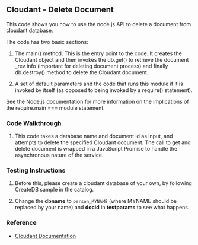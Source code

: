 ## Cloudant - Delete Document

This code shows you how to use the node.js API to delete a document from cloudant database. 

The code has two basic sections:

1. The main() method. This is the entry point to the code. It creates the Cloudant object and then invokes the db.get() to retrieve the document _rev info (important for deleting document process) and finally db.destroy() method to delete the Cloudant document.

2. A set of default parameters and the code that runs this module if it is invoked by itself (as opposed to being invoked by a require() statement).

See the Node.js documentation for more information on the implications of the require.main === module statement.

### Code Walkthrough
1. This code takes a database name and document id as input, and attempts to delete the specified Cloudant document. The call to get and delete document is wrapped in a JavaScript Promise to handle the asynchronous nature of the service.

### Testing Instructions
1. Before this, please create a cloudant database of your own, by following CreateDB sample in the catalog.

2. Change the **dbname** to `person_MYNAME` (where MYNAME should be replaced by your name) and **docid** in **testparams** to see what happens.

### Reference
* [Cloudant Documentation](https://docs.cloudant.com/)
